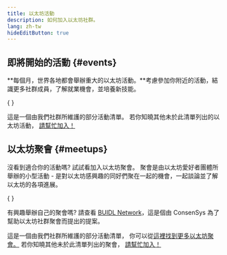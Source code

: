 ```yaml
---
title: 以太坊活動
description: 如何加入以太坊社群。
lang: zh-tw
hideEditButton: true
---
```


## 即將開始的活動 \{#events}

**每個月，世界各地都會舉辦重大的以太坊活動。**考慮參加你附近的活動，結識更多社群成員，了解就業機會，並培養新技能。

{
	<UpcomingEventsList/>
}

這是一個由我們社群所維護的部分活動清單。 若你知曉其他未於此清單列出的以太坊活動， [請幫忙加入！](https://github.com/ethereum/ethereum-org-website/blob/dev/src/data/community-events.json)

## 以太坊聚會 \{#meetups}

沒看到適合你的活動嗎? 試試看加入以太坊聚會。 聚會是由以太坊愛好者團體所舉辦的小型活動 - 是對以太坊感興趣的同好們聚在一起的機會，一起談論並了解以太坊的各項進展。

{
	<MeetupList />
}

有興趣舉辦自己的聚會嗎? 請查看 [BUIDL Network](https://consensys.net/developers/buidlnetwork/)，這是個由 ConsenSys 為了幫助以太坊社群聚會而提出的提案。

這是一個由我們社群所維護的部分活動清單， 你可以從[這裡找到更多以太坊聚會。](https://www.meetup.com/topics/ethereum/) 若你知曉其他未於此清單列出的聚會， [請幫忙加入！](https://github.com/ethereum/ethereum-org-website/blob/dev/src/data/community-meetups.json)
